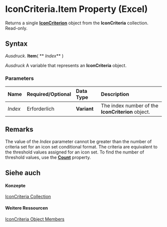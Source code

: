 
# IconCriteria.Item Property (Excel)

Returns a single  **[IconCriterion](3517d900-4d84-2ded-ccb1-a3d78d3f6c09.md)** object from the **IconCriteria** collection. Read-only.


## Syntax

 _Ausdruck_. **Item**( ** _Index_** )

 _Ausdruck_ A variable that represents an **IconCriteria** object.


### Parameters



|**Name**|**Required/Optional**|**Data Type**|**Description**|
|:-----|:-----|:-----|:-----|
| _Index_|Erforderlich|**Variant**|The index number of the  **IconCriterion** object.|

## Remarks

The value of the  _Index_ parameter cannot be greater than the number of criteria set for an icon set conditional format. The criteria are equivalent to the threshold values assigned for an icon set. To find the number of threshold values, use the **[Count](1a4db597-70fa-b12a-4755-7cb71009d8a8.md)** property.


## Siehe auch


#### Konzepte


[IconCriteria Collection](c3b0480a-6def-c315-32ed-137b64708810.md)
#### Weitere Ressourcen


[IconCriteria Object Members](http://msdn.microsoft.com/library/edc1673e-df21-35a0-ce1b-ac0eb0cba126%28Office.15%29.aspx)